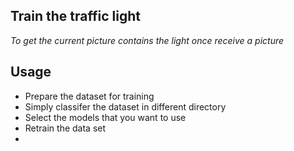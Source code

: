 ##  Train the traffic light ##

*To get the current picture contains the light once receive a picture*


## Usage ##

* Prepare the dataset for training
* Simply classifer the dataset in different directory
* Select the models that you want to use
* Retrain the data set
* 

